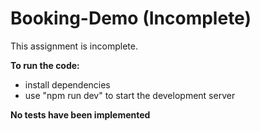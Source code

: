 # Booking-Demo (Incomplete)

This assignment is incomplete.

**To run the code:**
- install dependencies
- use "npm run dev" to start the development server

**No tests have been implemented**
